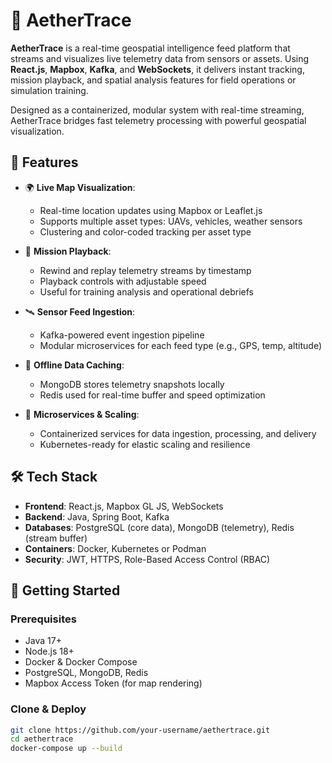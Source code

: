 # 📡 AetherTrace

**AetherTrace** is a real-time geospatial intelligence feed platform that streams and visualizes live telemetry data from sensors or assets. Using **React.js**, **Mapbox**, **Kafka**, and **WebSockets**, it delivers instant tracking, mission playback, and spatial analysis features for field operations or simulation training.

Designed as a containerized, modular system with real-time streaming, AetherTrace bridges fast telemetry processing with powerful geospatial visualization.

## 📌 Features

- 🌍 **Live Map Visualization**:
  - Real-time location updates using Mapbox or Leaflet.js
  - Supports multiple asset types: UAVs, vehicles, weather sensors
  - Clustering and color-coded tracking per asset type

- 🔁 **Mission Playback**:
  - Rewind and replay telemetry streams by timestamp
  - Playback controls with adjustable speed
  - Useful for training analysis and operational debriefs

- 🛰 **Sensor Feed Ingestion**:
  - Kafka-powered event ingestion pipeline
  - Modular microservices for each feed type (e.g., GPS, temp, altitude)

- 🧠 **Offline Data Caching**:
  - MongoDB stores telemetry snapshots locally
  - Redis used for real-time buffer and speed optimization

- 🧩 **Microservices & Scaling**:
  - Containerized services for data ingestion, processing, and delivery
  - Kubernetes-ready for elastic scaling and resilience

## 🛠️ Tech Stack

- **Frontend**: React.js, Mapbox GL JS, WebSockets
- **Backend**: Java, Spring Boot, Kafka
- **Databases**: PostgreSQL (core data), MongoDB (telemetry), Redis (stream buffer)
- **Containers**: Docker, Kubernetes or Podman
- **Security**: JWT, HTTPS, Role-Based Access Control (RBAC)

## 🚀 Getting Started

### Prerequisites

- Java 17+
- Node.js 18+
- Docker & Docker Compose
- PostgreSQL, MongoDB, Redis
- Mapbox Access Token (for map rendering)

### Clone & Deploy

```bash
git clone https://github.com/your-username/aethertrace.git
cd aethertrace
docker-compose up --build
